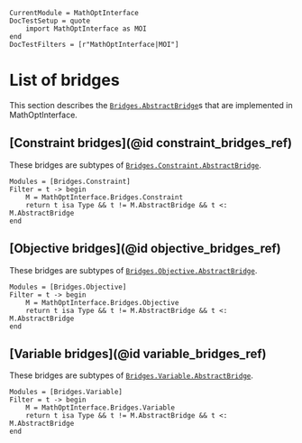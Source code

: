 ```@meta
CurrentModule = MathOptInterface
DocTestSetup = quote
    import MathOptInterface as MOI
end
DocTestFilters = [r"MathOptInterface|MOI"]
```

# List of bridges

This section describes the [`Bridges.AbstractBridge`](@ref)s that are
implemented in MathOptInterface.

## [Constraint bridges](@id constraint_bridges_ref)

These bridges are subtypes of [`Bridges.Constraint.AbstractBridge`](@ref).

```@autodocs
Modules = [Bridges.Constraint]
Filter = t -> begin
    M = MathOptInterface.Bridges.Constraint
    return t isa Type && t != M.AbstractBridge && t <: M.AbstractBridge
end
```

## [Objective bridges](@id objective_bridges_ref)

These bridges are subtypes of [`Bridges.Objective.AbstractBridge`](@ref).

```@autodocs
Modules = [Bridges.Objective]
Filter = t -> begin
    M = MathOptInterface.Bridges.Objective
    return t isa Type && t != M.AbstractBridge && t <: M.AbstractBridge
end
```

## [Variable bridges](@id variable_bridges_ref)

These bridges are subtypes of [`Bridges.Variable.AbstractBridge`](@ref).

```@autodocs
Modules = [Bridges.Variable]
Filter = t -> begin
    M = MathOptInterface.Bridges.Variable
    return t isa Type && t != M.AbstractBridge && t <: M.AbstractBridge
end
```
